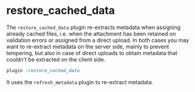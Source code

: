 # restore_cached_data

The `restore_cached_data` plugin re-extracts metadata when assigning already
cached files, i.e. when the attachment has been retained on validation errors
or assigned from a direct upload. In both cases you may want to re-extract
metadata on the server side, mainly to prevent tempering, but also in case of
direct uploads to obtain metadata that couldn't be extracted on the client
side.

```rb
plugin :restore_cached_data
```

It uses the `refresh_metadata` plugin to re-extract metadata.
